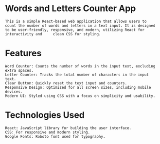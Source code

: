 # Words and Letters Counter App

    This is a simple React-based web application that allows users to count the number of words and letters in a text input. It is designed to be user-friendly, responsive, and modern, utilizing React for interactivity and     clean CSS for styling.

# Features

    Word Counter: Counts the number of words in the input text, excluding extra spaces.
    Letter Counter: Tracks the total number of characters in the input text.
    Clear Button: Quickly reset the text input and counters.
    Responsive Design: Optimized for all screen sizes, including mobile devices.
    Modern UI: Styled using CSS with a focus on simplicity and usability.

# Technologies Used

    React: JavaScript library for building the user interface.
    CSS: For responsive and modern styling.
    Google Fonts: Roboto font used for typography.

    
